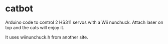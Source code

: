 catbot
======

Arduino code to control 2 HS311 servos with a Wii nunchuck. Attach laser on top and the cats will enjoy it.

It uses wiinunchuck.h from another site.

